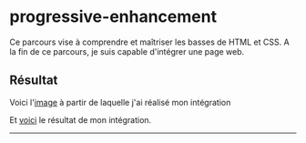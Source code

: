 # progressive-enhancement

Ce parcours vise à comprendre et maîtriser les basses de HTML et CSS. A la fin de ce parcours, je suis capable d'intégrer une page web.

## Résultat

Voici l'[image](https://raw.githubusercontent.com/becodeorg/lovelace-2/master/Parcours/01-La-prairie/html-css/progressive-enhancement/activecollab.png) à partir de laquelle j'ai réalisé mon intégration 

Et [voici](https://baptistefkt.github.io/progressive-enhancement/activecollab.html) le résultat de mon intégration.


---
